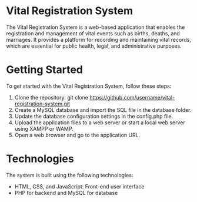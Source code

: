 # Vital Registration System
The Vital Registration System is a web-based application that enables the registration and management of vital events such as births, deaths, and marriages. It provides a platform for recording and maintaining vital records, which are essential for public health, legal, and administrative purposes.
# Getting Started
To get started with the Vital Registration System, follow these steps:

1. Clone the repository: git clone https://github.com/username/vital-registration-system.git
2. Create a MySQL database and import the SQL file in the database folder.
3. Update the database configuration settings in the config.php file.
4. Upload the application files to a web server or start a local web server using XAMPP or WAMP.
5. Open a web browser and go to the application URL.
# Technologies
The system is built using the following technologies:

- HTML, CSS, and JavaScript: Front-end user interface
- PHP for backend and MySQL for database 
